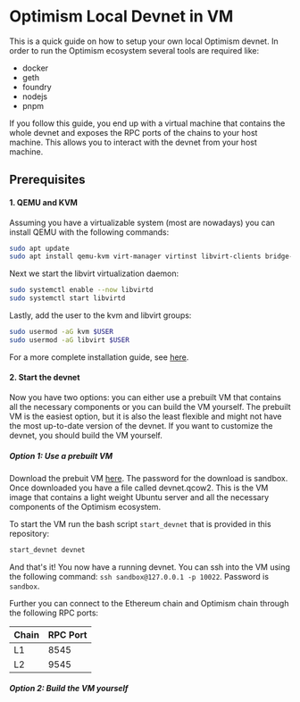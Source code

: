 # Optimism Local Devnet in VM

This is a quick guide on how to setup your own local Optimism devnet. In order to run the Optimism ecosystem several tools are required like:
- docker
- geth
- foundry
- nodejs
- pnpm

If you follow this guide, you end up with a virtual machine that contains the whole devnet and exposes the RPC ports of the chains to your host machine. This allows you to interact with the devnet from your host machine.

## Prerequisites
 
#### 1. QEMU and KVM

Assuming you have a virtualizable system (most are nowadays) you can install QEMU with the following commands:
```bash
sudo apt update
sudo apt install qemu-kvm virt-manager virtinst libvirt-clients bridge-utils libvirt-daemon-system -y
```

Next we start the libvirt virtualization daemon:
```bash
sudo systemctl enable --now libvirtd
sudo systemctl start libvirtd
```

Lastly, add the user to the kvm and libvirt groups:
```bash
sudo usermod -aG kvm $USER
sudo usermod -aG libvirt $USER
```

For a more complete installation guide, see [here](https://www.tecmint.com/install-qemu-kvm-ubuntu-create-virtual-machines/).

#### 2. Start the devnet

Now you have two options: you can either use a prebuilt VM that contains all the necessary components or you can build the VM yourself. The prebuilt VM is the easiest option, but it is also the least flexible and might not have the most up-to-date version of the devnet. If you want to customize the devnet, you should build the VM yourself.

##### Option 1: Use a prebuilt VM

Download the prebuit VM [here](https://polybox.ethz.ch/index.php/s/7ispNzwvvpJqTqv). The password for the download is sandbox. Once downloaded you have a file called devnet.qcow2. This is the VM image that contains a light weight Ubuntu server and all the necessary components of the Optimism ecosystem.

To start the VM run the bash script `start_devnet` that is provided in this repository:
```bash
start_devnet devnet
```

And that's it! You now have a running devnet. You can ssh into the VM using the following command: `ssh sandbox@127.0.0.1 -p 10022`. Password is `sandbox`.

Further you can connect to the Ethereum chain and Optimism chain through the following RPC ports:

| Chain | RPC Port |
|-------|----------|
| L1    | 8545     |
| L2    | 9545     |


##### Option 2: Build the VM yourself